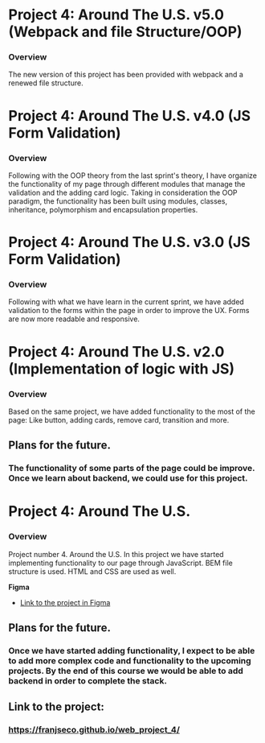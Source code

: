 # Project 4: Around The U.S. v5.0 (Webpack and file Structure/OOP)

### Overview

The new version of this project has been provided with webpack and a renewed file structure.

# Project 4: Around The U.S. v4.0 (JS Form Validation)

### Overview

Following with the OOP theory from the last sprint's theory, I have organize the functionality of my page through different modules that manage the validation and the adding card logic. Taking in consideration the OOP paradigm, the functionality has been built using modules, classes, inheritance, polymorphism and encapsulation properties.

# Project 4: Around The U.S. v3.0 (JS Form Validation)

### Overview

Following with what we have learn in the current sprint, we have added validation to the forms within the page in order to improve the UX. Forms are now more readable and responsive.

# Project 4: Around The U.S. v2.0 (Implementation of logic with JS)

### Overview

Based on the same project, we have added functionality to the most of the page: Like button, adding cards, remove card, transition and more.

## Plans for the future.

### The functionality of some parts of the page could be improve. Once we learn about backend, we could use for this project.

# Project 4: Around The U.S.

### Overview

Project number 4. Around the U.S.
In this project we have started implementing functionality to our page through JavaScript.
BEM file structure is used.
HTML and CSS are used as well.


**Figma**

* [Link to the project in Figma](https://www.figma.com/file/SurN1jaeEQIhuZEDMhmWWf/Sprint-4-Around-The-U.S.-desktop-mobile?node-id=0%3A1)


## Plans for the future.

### Once we have started adding functionality, I expect to be able to add more complex code and functionality to the upcoming projects. By the end of this course we would be able to add backend in order to complete the stack.

## Link to the project:

### https://franjseco.github.io/web_project_4/


